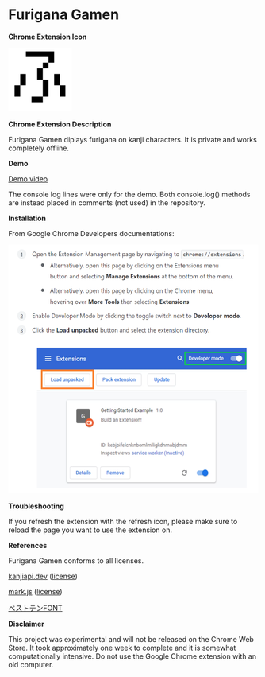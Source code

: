 # Furigana Gamen

**Chrome Extension Icon**

<img src="/Furigana%20Gamen/images/furigana_gamen_icon128.png">

**Chrome Extension Description**

Furigana Gamen diplays furigana on kanji characters. It is private and works completely offline.

**Demo**

[Demo video](https://youtu.be/mXe0tqj91-A)

The console log lines were only for the demo. Both console.log() methods are instead placed in comments (not used) in the repository.

**Installation**

From Google Chrome Developers documentations:

<img src="/google_chrome_extension_developer_guide.png" height="500">

**Troubleshooting**

If you refresh the extension with the refresh icon, please make sure to reload the page you want to use the extension on.

**References**

Furigana Gamen conforms to all licenses.

[kanjiapi.dev](https://kanjiapi.dev/ "kanjiapi.dev") ([license](http://www.edrdg.org/edrdg/licence.html))

[mark.js](https://markjs.io/ "mark.js") ([license](https://raw.githubusercontent.com/julmot/mark.js/master/LICENSE))

[ベストテンFONT](https://flopdesign.booth.pm/items/2747965 "ベストテンFONT")

**Disclaimer**

This project was experimental and will not be released on the Chrome Web Store. It took approximately one week to complete and it is somewhat computationally intensive. Do not use the Google Chrome extension with an old computer.
